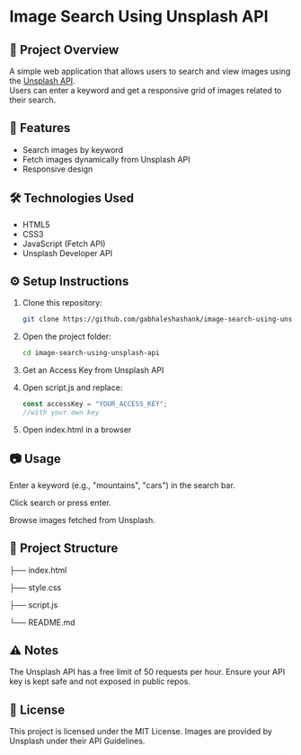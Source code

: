 # Image Search Using Unsplash API

## 📌 Project Overview
A simple web application that allows users to search and view images using the [Unsplash API](https://unsplash.com/developers).  
Users can enter a keyword and get a responsive grid of images related to their search.

## 🚀 Features
- Search images by keyword
- Fetch images dynamically from Unsplash API
- Responsive design

## 🛠️ Technologies Used
- HTML5
- CSS3
- JavaScript (Fetch API)
- Unsplash Developer API

## ⚙️ Setup Instructions
1. Clone this repository:
   ```bash
   git clone https://github.com/gabhaleshashank/image-search-using-unsplash-api.git

2. Open the project folder:
   ```bash
   cd image-search-using-unsplash-api

3. Get an Access Key from Unsplash API

4. Open script.js and replace:
    ```js
    const accessKey = "YOUR_ACCESS_KEY";
    //with your own key

5. Open index.html in a browser

## 📷 Usage

Enter a keyword (e.g., "mountains", "cars") in the search bar.

Click search or press enter.

Browse images fetched from Unsplash.

## 📂 Project Structure
├── index.html

├── style.css

├── script.js

└── README.md

## ⚠️ Notes

The Unsplash API has a free limit of 50 requests per hour.
Ensure your API key is kept safe and not exposed in public repos.

## 📜 License

This project is licensed under the MIT License.
Images are provided by Unsplash under their API Guidelines.
